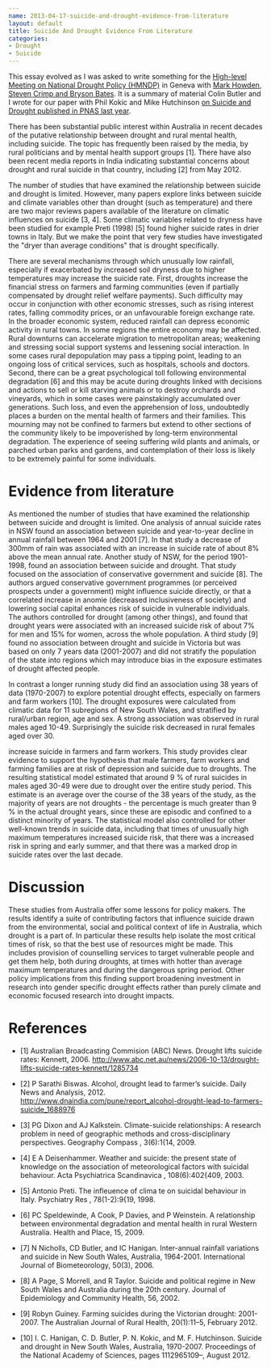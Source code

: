 ```yaml
---
name: 2013-04-17-suicide-and-drought-evidence-from-literature
layout: default
title: Suicide And Drought Evidence From Literature
categories:
- Drought
- Suicide
---
```


This essay evolved as I was asked to write something for the [High-level Meeting on National Drought Policy (HMNDP)](http://www.hmndp.org/) in Geneva with [Mark Howden, Steven Crimp and Bryson Bates](http://www.hmndp.org/presentations/12.03-HMNDP-Parallel5-Howden.pdf).  It is a summary of material Colin Butler and I wrote for our paper with Phil Kokic and Mike Hutchinson [on Suicide and Drought published in PNAS last year](http://www.pnas.org/cgi/content/abstract/1112965109v1).

There has been substantial public interest within Australia in recent decades of the putative relationship between drought and rural mental health, including suicide. The topic has frequently been raised by the media, by rural politicians and by mental health support groups [1]. There have also been recent media reports in India indicating substantial concerns about drought and rural suicide in that country, including [2] from May 2012.

The number of studies that have examined the relationship between suicide and drought is limited. However, many papers explore links between suicide and climate variables other than drought (such as temperature) and there are two major reviews papers available of the literature on climatic influences on suicide [3, 4]. Some climatic variables related to dryness have been studied for example Preti (1998) [5] found higher suicide rates in drier towns in Italy. But we make the point that very few studies have investigated the "dryer than average conditions" that is drought specifically.

There are several mechanisms through which unusually low rainfall, especially if exacerbated by increased soil dryness due to higher temperatures may increase the suicide rate. First, droughts increase the financial stress on farmers and farming communities (even if partially compensated by drought relief welfare payments). Such difficulty may occur in conjunction with other economic stresses, such as rising interest rates, falling commodity prices, or an unfavourable foreign exchange rate.
In the broader economic system, reduced rainfall can depress economic activity in rural towns. In some regions the entire economy may be affected. Rural downturns can accelerate migration to metropolitan areas; weakening and stressing social support systems and lessening social interaction. In some cases rural depopulation may pass a tipping point, leading to an ongoing loss of critical services, such as hospitals, schools and doctors.
Second, there can be a great psychological toll following environmental degradation [6] and this may be acute during droughts linked with decisions and actions to sell or kill starving animals or to destroy orchards and vineyards, which in some cases were painstakingly accumulated over generations. Such loss, and even the apprehension of loss, undoubtedly places a burden on the mental health of farmers and their families. This mourning may not be confined to farmers but extend to other sections of the community likely to be impoverished by long-term environmental degradation. The experience of seeing suffering wild plants and animals, or parched urban parks and gardens, and contemplation of their loss is likely to be extremely painful for some individuals.

# Evidence from literature
As mentioned the number of studies that have examined the relationship between suicide and drought is limited. One analysis of annual suicide rates in NSW found an association between suicide and year-to-year decline in annual rainfall between 1964 and 2001 [7]. In that study a decrease of 300mm of rain was associated with an increase in suicide rate of about 8% above the mean annual rate.
Another study of NSW, for the period 1901-1998, found an association between suicide and drought. That study focused on the association of conservative government and suicide [8]. The authors argued conservative government programmes (or perceived prospects under a government) might influence suicide directly, or that a correlated increase in anomie (decreased inclusiveness of society) and lowering social capital enhances risk of suicide in vulnerable individuals. The authors controlled for drought (among other things), and found that drought years were associated with an increased suicide risk of about 7% for men and 15% for women, across the whole population.
A third study [9] found no association between drought and suicide in Victoria but was based on only 7 years data (2001-2007) and did not stratify the population of the state into regions which may introduce bias in the exposure estimates of drought affected people.

In contrast a longer running study did find an association using 38 years of data (1970-2007) to explore potential drought effects, especially on farmers and farm workers [10]. The drought exposures were calculated from climatic data for 11 subregions of New South Wales, and stratified by rural/urban region, age and sex. A strong association was observed in rural males aged 10-49. Surprisingly the suicide risk decreased in rural females aged over 30.

increase suicide in farmers and farm workers.
This study provides clear evidence to support the hypothesis that male farmers, farm workers and farming families are at risk of depression and suicide due to droughts. The resulting statistical model estimated that around 9 % of rural suicides in males aged 30-49 were due to drought over the entire study period. This estimate is an average over the course of the 38 years of the study, as the majority of years are not droughts - the percentage is much greater than 9 % in the actual drought years, since these are episodic and confined to a distinct minority of years.
The statistical model also controlled for other well-known trends in suicide data, including that times of unusually high maximum temperatures increased suicide risk, that there was a increased risk in spring and early summer, and that there was a marked drop in suicide rates over the last decade.
#  Discussion

These studies from Australia offer some lessons for policy makers. The results identify a suite of contributing factors that influence suicide drawn from the environmental, social and political context of life in Australia, which drought is a part of. In particular these results help isolate the most critical times of risk, so that the best use of resources might be made. This includes provision of counselling services to target vulnerable people and get them help, both during droughts, at times with hotter than average maximum temperatures and during the dangerous spring period. 
Other policy implications from this finding support broadening investment in research into gender specific drought effects rather than purely climate and economic focused research into drought impacts.
#  References
- [1]	Australian Broadcasting Commision (ABC) News. Drought lifts suicide rates: Kennett, 2006.  http://www.abc.net.au/news/2006-10-13/drought-lifts-suicide-rates-kennett/1285734

- [2]	P Sarathi Biswas. Alcohol, drought lead to farmer’s suicide. Daily News and Analysis, 2012. http://www.dnaindia.com/pune/report_alcohol-drought-lead-to-farmers-suicide_1688976

- [3] PG Dixon and AJ Kalkstein. Climate-suicide relationships: A research
problem in need of geographic methods and cross-disciplinary perspectives.
Geography Compass , 3(6):1{14, 2009.

- [4] E A Deisenhammer. Weather and suicide: the present state of knowledge
on the association of meteorological factors with suicidal behaviour. Acta
Psychiatrica Scandinavica , 108(6):402{409, 2003.

- [5] Antonio Preti. The infleuence of clima te on suicidal behaviour in Italy.
Psychiatry Res , 78(1-2):9{19, 1998.

- [6]	PC Speldewinde, A Cook, P Davies, and P Weinstein. A relationship between environmental degradation and mental health in rural Western Australia. Health and Place, 15, 2009.

- [7]	N Nicholls, CD Butler, and IC Hanigan. Inter-annual rainfall variations and suicide in New South Wales, Australia, 1964-2001. International Journal of Biometeorology, 50(3), 2006.

- [8]	A Page, S Morrell, and R Taylor. Suicide and political regime in New South Wales and Australia during the 20th century. Journal of Epidemiology and Community Health, 56, 2002. 

- [9]	Robyn Guiney. Farming suicides during the Victorian drought: 2001-2007. The Australian Journal of Rural Health, 20(1):11–5, February 2012.

- [10]	I. C. Hanigan, C. D. Butler, P. N. Kokic, and M. F. Hutchinson. Suicide and drought in New South Wales, Australia, 1970-2007. Proceedings of the National Academy of Sciences, pages 1112965109–, August 2012.
